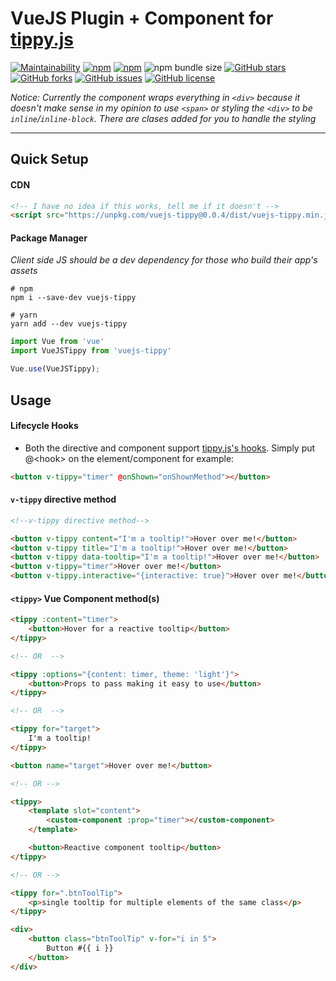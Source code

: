 # VueJS  Plugin + Component for [tippy.js](https://github.com/atomiks/tippyjs)

[![Maintainability](https://api.codeclimate.com/v1/badges/c0847b524e867249a33a/maintainability)](https://codeclimate.com/github/kanalumaddela/vuejs-tippy/maintainability)
[![npm](https://img.shields.io/npm/v/vuejs-tippy?label=vuejs-tippy&style=flat-square)](https://www.npmjs.com/package/vuejs-tippy)
[![npm](https://img.shields.io/npm/dw/vuejs-tippy?style=flat-square)](https://www.npmjs.com/package/vuejs-tippy)
![npm bundle size](https://img.shields.io/bundlephobia/min/vuejs-tippy?style=flat-square)
[![GitHub stars](https://img.shields.io/github/stars/kanalumaddela/vuejs-tippy.svg?style=flat-square)](https://github.com/kanalumaddela/vuejs-tippy/stargazers)
[![GitHub forks](https://img.shields.io/github/forks/kanalumaddela/vuejs-tippy.svg?style=flat-square)](https://github.com/kanalumaddela/vuejs-tippy/network)
[![GitHub issues](https://img.shields.io/github/issues/kanalumaddela/vuejs-tippy.svg?style=flat-square)](https://github.com/kanalumaddela/vuejs-tippy/issues)
[![GitHub license](https://img.shields.io/github/license/kanalumaddela/vuejs-tippy.svg?style=flat-square)](https://github.com/kanalumaddela/vuejs-tippy/blob/master/LICENSE)

*Notice: Currently the component wraps everything in `<div>` because it doesn't make sense in my opinion to use `<span>` or styling the  `<div>` to be `inline`/`inline-block`. There are clases added for you to handle the styling*

---

## Quick Setup

#### CDN
```html
<!-- I have no idea if this works, tell me if it doesn't -->
<script src="https://unpkg.com/vuejs-tippy@0.0.4/dist/vuejs-tippy.min.js"></script>
```

#### Package Manager
*Client side JS should be a dev dependency for those who build their app's assets*
```shell script
# npm
npm i --save-dev vuejs-tippy

# yarn
yarn add --dev vuejs-tippy
```

```js
import Vue from 'vue'
import VueJSTippy from 'vuejs-tippy'

Vue.use(VueJSTippy);
```

## Usage

#### Lifecycle Hooks
- Both the directive and component support [tippy.js's hooks](https://atomiks.github.io/tippyjs/lifecycle-hooks/). Simply put @&lt;hook> on the element/component for example:
```html
<button v-tippy="timer" @onShown="onShownMethod"></button>
```

#### `v-tippy` directive method
```html
<!--v-tippy directive method-->

<button v-tippy content="I'm a tooltip!">Hover over me!</button>
<button v-tippy title="I'm a tooltip!">Hover over me!</button>
<button v-tippy data-tooltip="I'm a tooltip!">Hover over me!</button>
<button v-tippy="timer">Hover over me!</button>
<button v-tippy.interactive="{interactive: true}">Hover over me!</button>

```
#### `<tippy>` Vue Component method(s)
```html
<tippy :content="timer">
    <button>Hover for a reactive tooltip</button>
</tippy>

<!-- OR  -->

<tippy :options="{content: timer, theme: 'light'}">
    <button>Props to pass making it easy to use</button>
</tippy>

<!-- OR  -->

<tippy for="target">
    I'm a tooltip!
</tippy>

<button name="target">Hover over me!</button>

<!-- OR -->

<tippy>
    <template slot="content">
        <custom-component :prop="timer"></custom-component>
    </template>

    <button>Reactive component tooltip</button>
</tippy>

<!-- OR -->

<tippy for=".btnToolTip">
    <p>single tooltip for multiple elements of the same class</p>
</tippy>

<div>
    <button class="btnToolTip" v-for="i in 5">
        Button #{{ i }}
    </button>
</div>
```
